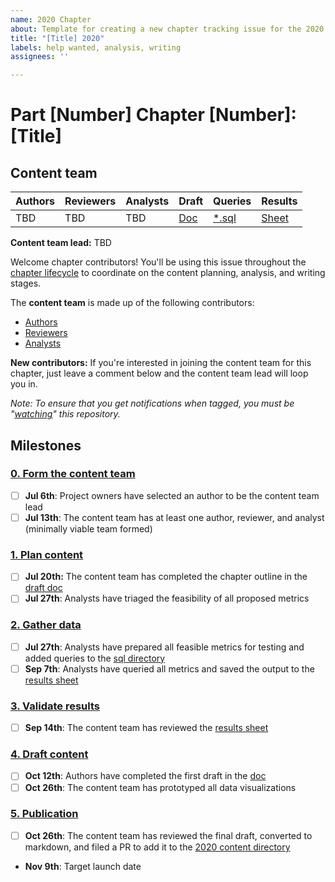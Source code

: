 ```yaml
---
name: 2020 Chapter
about: Template for creating a new chapter tracking issue for the 2020 Web Almanac
title: "[Title] 2020"
labels: help wanted, analysis, writing
assignees: ''

---
```


# Part [Number] Chapter [Number]: [Title]

## Content team
| Authors | Reviewers | Analysts | Draft | Queries | Results |
| ------- | --------- | -------- | ----- | ------- | ------- |
| TBD | TBD | TBD | [Doc](#~draft-doc) | [*.sql](#~sql-dir) | [Sheet](#~results-sheet) |

**Content team lead:** TBD

Welcome chapter contributors! You'll be using this issue throughout the [chapter lifecycle](https://github.com/HTTPArchive/almanac.httparchive.org/wiki/Chapter-Lifecycle) to coordinate on the content planning, analysis, and writing stages.

The **content team** is made up of the following contributors:

- [Authors](https://github.com/HTTPArchive/almanac.httparchive.org/wiki/Authors'-Guide)
- [Reviewers](https://github.com/HTTPArchive/almanac.httparchive.org/wiki/Reviewers'-Guide)
- [Analysts](https://github.com/HTTPArchive/almanac.httparchive.org/wiki/Analysts'-Guide)

**New contributors:** If you're interested in joining the content team for this chapter, just leave a comment below and the content team lead will loop you in.

_Note: To ensure that you get notifications when tagged, you must be "[watching](https://github.com/HTTPArchive/almanac.httparchive.org/wiki/Chapter-Lifecycle#notifications)" this repository._

## Milestones

### [**0. Form the content team**](https://github.com/HTTPArchive/almanac.httparchive.org/wiki/Chapter-Lifecycle#0-create-content-team)
+ [ ] **Jul 6th**: Project owners have selected an author to be the content team lead
+ [ ] **Jul 13th**: The content team has at least one author, reviewer, and analyst (minimally viable team formed)

### [**1. Plan content**](https://github.com/HTTPArchive/almanac.httparchive.org/wiki/Chapter-Lifecycle#1-plan-content)
+ [ ] **Jul 20th:** The content team has completed the chapter outline in the [draft doc](#~draft-doc)
+ [ ] **Jul 27th**: Analysts have triaged the feasibility of all proposed metrics

### [**2. Gather data**](https://github.com/HTTPArchive/almanac.httparchive.org/wiki/Chapter-Lifecycle#1-plan-content)
+ [ ] **Jul 27th**: Analysts have prepared all feasible metrics for testing and added queries to the [sql directory](#~sql-dir)
+ [ ] **Sep 7th**: Analysts have queried all metrics and saved the output to the [results sheet](#~results-sheet)

### [**3. Validate results**](https://github.com/HTTPArchive/almanac.httparchive.org/wiki/Chapter-Lifecycle#3-validate-results)
+ [ ] **Sep 14th**: The content team has reviewed the [results sheet](#~results-sheet)

### [**4. Draft content**](https://github.com/HTTPArchive/almanac.httparchive.org/wiki/Chapter-Lifecycle#4-draft-content)
+ [ ] **Oct 12th**: Authors have completed the first draft in the [doc](#~draft-doc)
+ [ ] **Oct 26th**: The content team has prototyped all data visualizations

### [**5. Publication**](https://github.com/HTTPArchive/almanac.httparchive.org/wiki/Chapter-Lifecycle#5-publication)
+ [ ] **Oct 26th**: The content team has reviewed the final draft, converted to markdown, and filed a PR to add it to the [2020 content directory](https://github.com/HTTPArchive/almanac.httparchive.org/tree/main/src/content/en/2020)
- **Nov 9th**: Target launch date

[~draft-doc]: #
[~sql-dir]: https://github.com/HTTPArchive/almanac.httparchive.org/tree/main/sql/2020/${chapter_slug}/
[~results-sheet]: #
